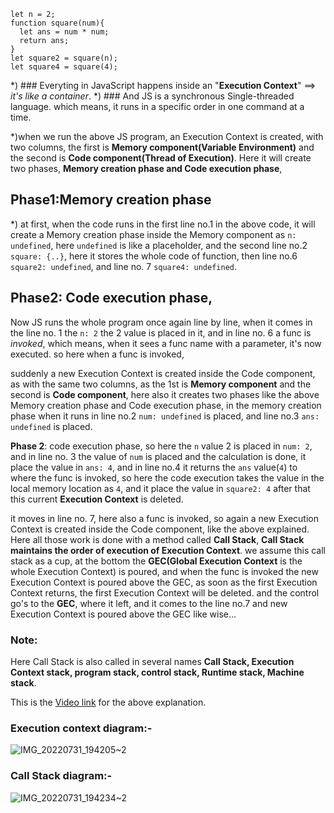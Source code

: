 ```
let n = 2;
function square(num){
  let ans = num * num;
  return ans;
}
let square2 = square(n);
let square4 = square(4);
```
*) ### Everyting in JavaScript happens inside an "**Execution Context**" ==> _it's like a container_.
*) ### And JS is a synchronous Single-threaded language. which means, it runs in a specific order in one command at a time.

*)when we run the above JS program, an Execution Context is created, with two columns, the first is **Memory component(Variable Environment)** and the second is **Code component(Thread of Execution)**. Here it will create two phases, **Memory creation phase and Code execution phase**,

## Phase1:Memory creation phase
*) at first, when the code runs in the first line no.1 in the above code, it will create a Memory creation phase inside the Memory component as 
`n: undefined`, 
here `undefined` is like a placeholder, and the second line no.2 `square: {..}`, here it stores the whole code of function, then line no.6 
`square2: undefined`, 
and line no. 7 `square4: undefined`.

## Phase2: Code execution phase,
Now JS runs the whole program once again line by line, when it comes in the line no. 1 the `n: 2` the 2 value is placed in it, and in line no. 6 a func is 
_invoked_, which means, when it sees a func name with a parameter, it's now executed. so here when a func is invoked, 

  suddenly a new Execution Context is created inside the Code component, as with the same two columns, as the 1st is **Memory component** and 
  the second is **Code component**, here also it creates two phases like the above Memory creation phase and Code execution phase, in the 
  memory creation phase when it runs in line no.2 `num: undefined` is placed, and line no.3 `ans: undefined` is placed. 

  **Phase 2**: code execution phase, so here the `n` value 2 is placed in `num: 2`, and in line no. 3 the value of `num` is placed and the 
  calculation is done, it place the value in `ans: 4`, and in line no.4 it returns the `ans` value(`4`) to where the func is invoked, so here 
  the code execution takes the value in the local memory location as `4`, and it place the value in `square2: 4` after that this current 
  **Execution Context** is deleted.

  it moves in line no. 7, here also a func is invoked, so again a new Execution Context is created inside the Code component, like the 
  above explained.
Here all those work is done with a method called **Call Stack**, **Call Stack maintains the order of execution of Execution Context**.
we assume this call stack as a cup, at the bottom the **GEC(Global Execution Context** is the whole Execution Context) is poured, and when the func is invoked the new Execution Context is poured above the GEC, as soon as the first Execution Context returns, the first Execution Context will be deleted. and the control go's to the **GEC**, where it left, and it comes to the line no.7 and new Execution Context is poured above the GEC like wise...

### Note:
Here Call Stack is also called in several names **Call Stack, Execution Context stack, program stack, control stack, Runtime stack, Machine stack**.

This is the [Video link](https://www.youtube.com/watch?v=iLWTnMzWtj4&list=PLlasXeu85E9cQ32gLCvAvr9vNaUccPVNP&index=3) for the above explanation.

### Execution context diagram:-
![IMG_20220731_194205~2](https://user-images.githubusercontent.com/83916278/182032676-f2f814f7-8e8d-46a8-b630-3f22dd89972f.jpg)

### Call Stack diagram:-
![IMG_20220731_194234~2](https://user-images.githubusercontent.com/83916278/182032575-4c5dfb4e-ff9a-4af1-b60b-0dcc64bdba31.jpg)


